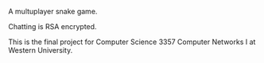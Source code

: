 A multuplayer snake game. 

Chatting is RSA encrypted.

This is the final project for Computer Science 3357 Computer Networks I at Western University.